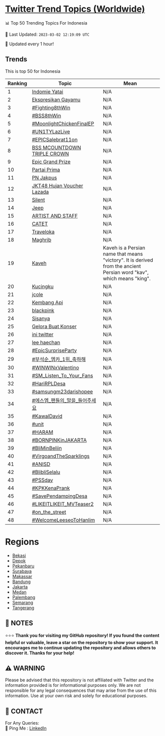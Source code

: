 [Twitter Trend Topics (Worldwide)](https://github.com/ErcinDedeoglu/Twitter-Trend-Topics)
==========


📊 Top 50 Trending Topics For Indonesia

📆 Last Updated: `2023-03-02 12:19:09 UTC`

🔧 Updated every 1 hour!


## Trends

This is top 50 for Indonesia

| Ranking | Topic | Mean |
| ------- | ------------ | ------------ |
| 1 | [Indomie Yatai](http://twitter.com/search?q=Indomie+Yatai) | N/A |
| 2 | [Ekspresikan Gayamu](http://twitter.com/search?q=Ekspresikan+Gayamu) | N/A |
| 3 | [#Fighting8thWin](http://twitter.com/search?q=%23Fighting8thWin) | N/A |
| 4 | [#BSS8thWin](http://twitter.com/search?q=%23BSS8thWin) | N/A |
| 5 | [#MoonlightChickenFinalEP](http://twitter.com/search?q=%23MoonlightChickenFinalEP) | N/A |
| 6 | [#UN1TYLazLive](http://twitter.com/search?q=%23UN1TYLazLive) | N/A |
| 7 | [#EPICSalebrat11on](http://twitter.com/search?q=%23EPICSalebrat11on) | N/A |
| 8 | [BSS MCOUNTDOWN TRIPLE CROWN](http://twitter.com/search?q=BSS+MCOUNTDOWN+TRIPLE+CROWN) | N/A |
| 9 | [Epic Grand Prize](http://twitter.com/search?q=Epic+Grand+Prize) | N/A |
| 10 | [Partai Prima](http://twitter.com/search?q=Partai+Prima) | N/A |
| 11 | [PN Jakpus](http://twitter.com/search?q=PN+Jakpus) | N/A |
| 12 | [JKT48 Hujan Voucher Lazada](http://twitter.com/search?q=JKT48+Hujan+Voucher+Lazada) | N/A |
| 13 | [Silent](http://twitter.com/search?q=Silent) | N/A |
| 14 | [Jeep](http://twitter.com/search?q=Jeep) | N/A |
| 15 | [ARTIST AND STAFF](http://twitter.com/search?q=ARTIST+AND+STAFF) | N/A |
| 16 | [CATET](http://twitter.com/search?q=CATET) | N/A |
| 17 | [Traveloka](http://twitter.com/search?q=Traveloka) | N/A |
| 18 | [Maghrib](http://twitter.com/search?q=Maghrib) | N/A |
| 19 | [Kaveh](http://twitter.com/search?q=Kaveh) | Kaveh is a Persian name that means "victory". It is derived from the ancient Persian word "kav", which means "king". |
| 20 | [Kucingku](http://twitter.com/search?q=Kucingku) | N/A |
| 21 | [jcole](http://twitter.com/search?q=jcole) | N/A |
| 22 | [Kembang Api](http://twitter.com/search?q=Kembang+Api) | N/A |
| 23 | [blackpink](http://twitter.com/search?q=blackpink) | N/A |
| 24 | [Sisanya](http://twitter.com/search?q=Sisanya) | N/A |
| 25 | [Gelora Buat Konser](http://twitter.com/search?q=Gelora+Buat+Konser) | N/A |
| 26 | [ini twitter](http://twitter.com/search?q=ini+twitter) | N/A |
| 27 | [lee haechan](http://twitter.com/search?q=lee+haechan) | N/A |
| 28 | [#EpicSurpriseParty](http://twitter.com/search?q=%23EpicSurpriseParty) | N/A |
| 29 | [#부석순_엠카_1위_축하해](http://twitter.com/search?q=%23%eb%b6%80%ec%84%9d%ec%88%9c_%ec%97%a0%ec%b9%b4_1%ec%9c%84_%ec%b6%95%ed%95%98%ed%95%b4) | N/A |
| 30 | [#WINWINxValentino](http://twitter.com/search?q=%23WINWINxValentino) | N/A |
| 31 | [#SM_Listen_To_Your_Fans](http://twitter.com/search?q=%23SM_Listen_To_Your_Fans) | N/A |
| 32 | [#HariRPLDesa](http://twitter.com/search?q=%23HariRPLDesa) | N/A |
| 33 | [#samsungm23darishopee](http://twitter.com/search?q=%23samsungm23darishopee) | N/A |
| 34 | [#에스엠_팬들의_말을_들어주세요](http://twitter.com/search?q=%23%ec%97%90%ec%8a%a4%ec%97%a0_%ed%8c%ac%eb%93%a4%ec%9d%98_%eb%a7%90%ec%9d%84_%eb%93%a4%ec%96%b4%ec%a3%bc%ec%84%b8%ec%9a%94) | N/A |
| 35 | [#KawalDavid](http://twitter.com/search?q=%23KawalDavid) | N/A |
| 36 | [#unit](http://twitter.com/search?q=%23unit) | N/A |
| 37 | [#HARAM](http://twitter.com/search?q=%23HARAM) | N/A |
| 38 | [#BORNPINKinJAKARTA](http://twitter.com/search?q=%23BORNPINKinJAKARTA) | N/A |
| 39 | [#BliMinBeliin](http://twitter.com/search?q=%23BliMinBeliin) | N/A |
| 40 | [#VirgoandTheSparklings](http://twitter.com/search?q=%23VirgoandTheSparklings) | N/A |
| 41 | [#ANISD](http://twitter.com/search?q=%23ANISD) | N/A |
| 42 | [#BlibliSelalu](http://twitter.com/search?q=%23BlibliSelalu) | N/A |
| 43 | [#PSSday](http://twitter.com/search?q=%23PSSday) | N/A |
| 44 | [#KPKKenaPrank](http://twitter.com/search?q=%23KPKKenaPrank) | N/A |
| 45 | [#SavePendampingDesa](http://twitter.com/search?q=%23SavePendampingDesa) | N/A |
| 46 | [#LIKEITLIKEIT_MVTeaser2](http://twitter.com/search?q=%23LIKEITLIKEIT_MVTeaser2) | N/A |
| 47 | [#on_the_street](http://twitter.com/search?q=%23on_the_street) | N/A |
| 48 | [#WelcomeLeeseoToHanlim](http://twitter.com/search?q=%23WelcomeLeeseoToHanlim) | N/A |



# Regions

* [Bekasi](</Indonesia/Bekasi.md>)
* [Depok](</Indonesia/Depok.md>)
* [Pekanbaru](</Indonesia/Pekanbaru.md>)
* [Surabaya](</Indonesia/Surabaya.md>)
* [Makassar](</Indonesia/Makassar.md>)
* [Bandung](</Indonesia/Bandung.md>)
* [Jakarta](</Indonesia/Jakarta.md>)
* [Medan](</Indonesia/Medan.md>)
* [Palembang](</Indonesia/Palembang.md>)
* [Semarang](</Indonesia/Semarang.md>)
* [Tangerang](</Indonesia/Tangerang.md>)



## 📝 NOTES

⭐⭐⭐ **Thank you for visiting my GitHub repository! If you found the content helpful or valuable, leave a star on the repository to show your support. It encourages me to continue updating the repository and allows others to discover it. Thanks for your help!**


## ⚠️ WARNING

Please be advised that this repository is not affiliated with Twitter and the information provided is for informational purposes only. We are not responsible for any legal consequences that may arise from the use of this information. Use at your own risk and solely for educational purposes.


## 📨 CONTACT

 For Any Queries:  
            🏓 Ping Me : [LinkedIn](https://www.linkedin.com/in/ercindedeoglu/)

